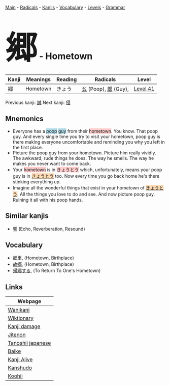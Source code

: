 <style> bigfont {font-size: 100px}</style>
[Main](../index.md) -
[Radicals](../radicals.md) -
[Kanjis](../kanjis.md) -
[Vocabulary](../vocabulary.md) -
[Levels](../levels.md) -
[Grammar](../grammar.md)
# <bigfont> 郷</bigfont> - Hometown 

| Kanji | Meanings | Reading | Radicals | Level |
| --- | --- | --- | --- | --- |
| 郷 | Hometown | きょう | [幺](../radicals/幺.md) (Poop), [郎](../radicals/郎.md) (Guy),  | [Level 41](../levels/wk_level41.md) |

Previous kanji: [誠](誠.md) Next kanji: [侵](侵.md) 

## Mnemonics
 * Everyone has a <span style="background-color:#ADD8E6"> poop</span> <span style="background-color:#ADD8E6"> guy</span> from their <span style="background-color:#ffcccb"> hometown</span>. You know. That poop guy. And every single time you try to visit your hometown, poop guy is there making everyone uncomfortable and reminding you why you left in the first place.
* Picture the poop guy from your hometown. Picture him really vividly. The awkward, rude things he does. The way he smells. The way he makes you never want to come back.
* Your <span style="background-color:#ffcccb"> hometown</span> is in <span style="background-color:#ffcccb"> きょうとう</span> which, unfortunately, means your poop guy is in <span style="background-color:#fed8b1"> [きょうとう](https://jisho.org/search/きょうとう)</span> too. Now every time you go back home he's there stinking everything up.
* Imagine all the wonderful things that exist in your hometown of <span style="background-color:#fed8b1"> [きょうとう](https://jisho.org/search/きょうとう)</span>. All the things you love to do and see. And now picture poop guy. Ruining it all with his poop hands.


## Similar kanjis
 * [響](響.md) (Echo, Reverberation, Resound)


## Vocabulary
 * [郷里](../vocabulary/郷.md), (Hometown, Birthplace)
* [故郷](../vocabulary/郷.md), (Hometown, Birthplace)
* [帰郷する](../vocabulary/郷.md), (To Return To One's Hometown)



## Links 

| Webpage |
| --- |
| [Wanikani          ](https://www.wanikani.com/kanji/郷) |
| [Wiktionary        ](https://en.wiktionary.org/wiki/郷) |
| [Kanji damage      ](http://www.kanjidamage.com/kanji/search?utf8=✓&q=郷) |
| [Jitenon           ](https://jitenon.com/kanji/郷) |
| [Tanoshii japanese ](https://www.tanoshiijapanese.com/dictionary/kanji.cfm?k=郷) |
| [Baike             ](https://baike.baidu.com/item/郷) |
| [Kanji Alive       ](https://app.kanjialive.com/郷) |
| [Kanshudo          ](https://www.kanshudo.com/searchmn?q=郷) |
| [Koohii            ](https://kanji.koohii.com/study/kanji/郷) |
